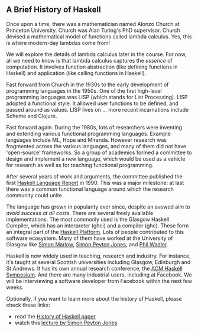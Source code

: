 ## A Brief History of Haskell

Once upon a time, there was a mathematician named Alonzo Church at Princeton
University. 
Church was Alan Turing's PhD supervisor. Church devised a 
mathematical model of functions called lambda calculus. 
Yes, this is where modern-day lambdas come from!

We will explore the details of lambda calculus later in the course. For now,
all we need to know is that lambda calculus captures the *essence* of
computation. It involves function abstraction (like defining functions 
in Haskell) and application (like calling functions in Haskell).

Fast forward from Church in the 1930s to the early development of
programming languages in the 1950s. 
One of the first high-level programming languages was LISP (which stands for
List Processing). 
LISP adopted a functional style. It allowed user functions to be defined, and
passed around as values. 
LISP lives on ... more recent incarnations include
Scheme and Clojure.

Fast forward again. During the 1980s, lots of researchers were 
inventing and extending various functional programming languages.
Example languages include ML, Hope and Miranda. However research was 
fragmented across the various languages, and many of them did not have
'open-source' frameworks.
So a group of academics formed a committee to design and implement a
new language, which would be used as a vehicle for research as well
as for teaching functional programming.

After several years of work and arguments, the committee published the
first [Haskell Language Report](https://wiki.haskell.org/Language_and_library_specification)
in 1990.
This was a major milestone: at last there was a common functional
language around which the research community could unite.

The language has grown in popularity ever since, despite an avowed aim
to *avoid success at all costs*.
There are several freely available implementations. The
most commonly used is the Glasgow Haskell Compiler, which has an
interpreter (ghci) and a compiler (ghc). 
These form an integral part of the [Haskell Platform](https://www.haskell.org/platform). 
Lots of people contributed to this software ecosystem. 
Many of them have worked at
the University of Glasgow like 
[Simon Marlow](https://en.wikipedia.org/wiki/Simon_Marlow),
[Simon Peyton Jones](https://en.wikipedia.org/wiki/Simon_Peyton_Jones), 
and [Phil Wadler](https://en.wikipedia.org/wiki/Philip_Wadler).

Haskell is now widely used in teaching, research and industry. 
For instance, it's taught at several Scottish universities including Glasgow,
Edinburgh and St Andrews.
It has its own annual research conference, the 
[ACM Haskell Symposium](https://www.haskell.org/haskell-symposium/).
And there are many industrial users, including at Facebook.
We will be interviewing a software developer from Facebook within 
the next few weeks.

Optionally, if you want to learn more 
about the history of Haskell, please check these links:
* read the [History of Haskell paper](https://wiki.haskell.org/History_of_Haskell)
* watch this [lecture by Simon Peyton Jones](https://www.youtube.com/watch?v=3bjXGrycMhQ)



